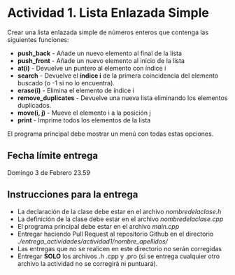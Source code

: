 # Actividad 1. Lista Enlazada Simple

Crear una lista enlazada simple de números enteros que contenga las siguientes funciones:

  - **push_back** - Añade un nuevo elemento al final de la lista
  - **push_front** - Añade un nuevo elemento al inicio de la lista 
  - **at(i)** - Devuelve un puntero al elemento con índice i
  - **search** - Devuelve el **índice i** de la primera coincidencia del elemento buscado (o -1 si no lo encuentra).
  - **erase(i)** - Elimina el elemento de índice i
  - **remove_duplicates** - Devuelve una nueva lista eliminando los elementos duplicados.
  - **move(i, j)** - Mueve el elemento i a la posición j
  - **print** - Imprime todos los elementos de la lista

El programa principal debe mostrar un menú con todas estas opciones.


## Fecha límite entrega
Domingo 3 de Febrero 23.59

## Instrucciones para la entrega

  - La declaración de la clase debe estar en el archivo _nombredelaclase.h_
  - La definición de la clase debe estar en el archivo _nombredelaclase.cpp_
  - El programa principal debe estar en el archivo _main.cpp_
  - Entregar haciendo Pull Request al repositorio Github en el directorio _./entrega_actividades/actividad1/nombre_apellidos/_
  - Las entregas que no se realicen en este directorio no serán corregidas
  - Entregar **SOLO** los archivos .h .cpp y .pro (si se entrega cualquier otro archivo la actividad no se corregirá ni puntuará).

